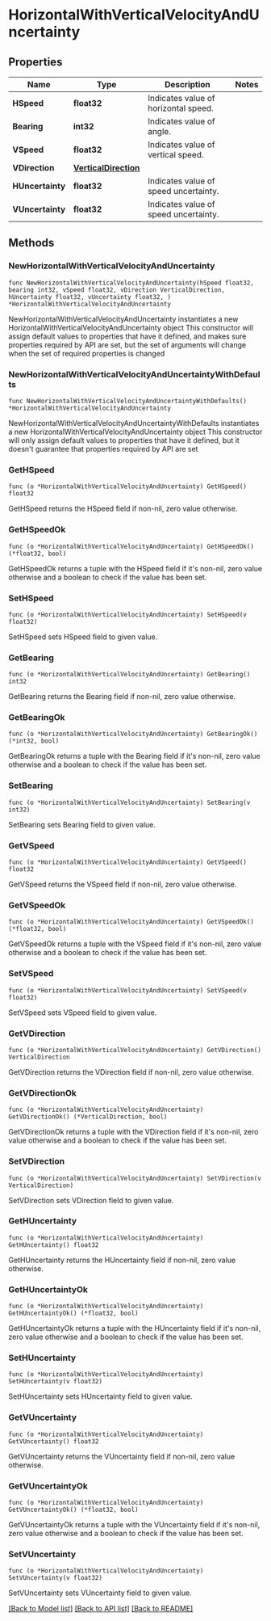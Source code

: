 # HorizontalWithVerticalVelocityAndUncertainty

## Properties

Name | Type | Description | Notes
------------ | ------------- | ------------- | -------------
**HSpeed** | **float32** | Indicates value of horizontal speed. | 
**Bearing** | **int32** | Indicates value of angle. | 
**VSpeed** | **float32** | Indicates value of vertical speed. | 
**VDirection** | [**VerticalDirection**](VerticalDirection.md) |  | 
**HUncertainty** | **float32** | Indicates value of speed uncertainty. | 
**VUncertainty** | **float32** | Indicates value of speed uncertainty. | 

## Methods

### NewHorizontalWithVerticalVelocityAndUncertainty

`func NewHorizontalWithVerticalVelocityAndUncertainty(hSpeed float32, bearing int32, vSpeed float32, vDirection VerticalDirection, hUncertainty float32, vUncertainty float32, ) *HorizontalWithVerticalVelocityAndUncertainty`

NewHorizontalWithVerticalVelocityAndUncertainty instantiates a new HorizontalWithVerticalVelocityAndUncertainty object
This constructor will assign default values to properties that have it defined,
and makes sure properties required by API are set, but the set of arguments
will change when the set of required properties is changed

### NewHorizontalWithVerticalVelocityAndUncertaintyWithDefaults

`func NewHorizontalWithVerticalVelocityAndUncertaintyWithDefaults() *HorizontalWithVerticalVelocityAndUncertainty`

NewHorizontalWithVerticalVelocityAndUncertaintyWithDefaults instantiates a new HorizontalWithVerticalVelocityAndUncertainty object
This constructor will only assign default values to properties that have it defined,
but it doesn't guarantee that properties required by API are set

### GetHSpeed

`func (o *HorizontalWithVerticalVelocityAndUncertainty) GetHSpeed() float32`

GetHSpeed returns the HSpeed field if non-nil, zero value otherwise.

### GetHSpeedOk

`func (o *HorizontalWithVerticalVelocityAndUncertainty) GetHSpeedOk() (*float32, bool)`

GetHSpeedOk returns a tuple with the HSpeed field if it's non-nil, zero value otherwise
and a boolean to check if the value has been set.

### SetHSpeed

`func (o *HorizontalWithVerticalVelocityAndUncertainty) SetHSpeed(v float32)`

SetHSpeed sets HSpeed field to given value.


### GetBearing

`func (o *HorizontalWithVerticalVelocityAndUncertainty) GetBearing() int32`

GetBearing returns the Bearing field if non-nil, zero value otherwise.

### GetBearingOk

`func (o *HorizontalWithVerticalVelocityAndUncertainty) GetBearingOk() (*int32, bool)`

GetBearingOk returns a tuple with the Bearing field if it's non-nil, zero value otherwise
and a boolean to check if the value has been set.

### SetBearing

`func (o *HorizontalWithVerticalVelocityAndUncertainty) SetBearing(v int32)`

SetBearing sets Bearing field to given value.


### GetVSpeed

`func (o *HorizontalWithVerticalVelocityAndUncertainty) GetVSpeed() float32`

GetVSpeed returns the VSpeed field if non-nil, zero value otherwise.

### GetVSpeedOk

`func (o *HorizontalWithVerticalVelocityAndUncertainty) GetVSpeedOk() (*float32, bool)`

GetVSpeedOk returns a tuple with the VSpeed field if it's non-nil, zero value otherwise
and a boolean to check if the value has been set.

### SetVSpeed

`func (o *HorizontalWithVerticalVelocityAndUncertainty) SetVSpeed(v float32)`

SetVSpeed sets VSpeed field to given value.


### GetVDirection

`func (o *HorizontalWithVerticalVelocityAndUncertainty) GetVDirection() VerticalDirection`

GetVDirection returns the VDirection field if non-nil, zero value otherwise.

### GetVDirectionOk

`func (o *HorizontalWithVerticalVelocityAndUncertainty) GetVDirectionOk() (*VerticalDirection, bool)`

GetVDirectionOk returns a tuple with the VDirection field if it's non-nil, zero value otherwise
and a boolean to check if the value has been set.

### SetVDirection

`func (o *HorizontalWithVerticalVelocityAndUncertainty) SetVDirection(v VerticalDirection)`

SetVDirection sets VDirection field to given value.


### GetHUncertainty

`func (o *HorizontalWithVerticalVelocityAndUncertainty) GetHUncertainty() float32`

GetHUncertainty returns the HUncertainty field if non-nil, zero value otherwise.

### GetHUncertaintyOk

`func (o *HorizontalWithVerticalVelocityAndUncertainty) GetHUncertaintyOk() (*float32, bool)`

GetHUncertaintyOk returns a tuple with the HUncertainty field if it's non-nil, zero value otherwise
and a boolean to check if the value has been set.

### SetHUncertainty

`func (o *HorizontalWithVerticalVelocityAndUncertainty) SetHUncertainty(v float32)`

SetHUncertainty sets HUncertainty field to given value.


### GetVUncertainty

`func (o *HorizontalWithVerticalVelocityAndUncertainty) GetVUncertainty() float32`

GetVUncertainty returns the VUncertainty field if non-nil, zero value otherwise.

### GetVUncertaintyOk

`func (o *HorizontalWithVerticalVelocityAndUncertainty) GetVUncertaintyOk() (*float32, bool)`

GetVUncertaintyOk returns a tuple with the VUncertainty field if it's non-nil, zero value otherwise
and a boolean to check if the value has been set.

### SetVUncertainty

`func (o *HorizontalWithVerticalVelocityAndUncertainty) SetVUncertainty(v float32)`

SetVUncertainty sets VUncertainty field to given value.



[[Back to Model list]](../README.md#documentation-for-models) [[Back to API list]](../README.md#documentation-for-api-endpoints) [[Back to README]](../README.md)


